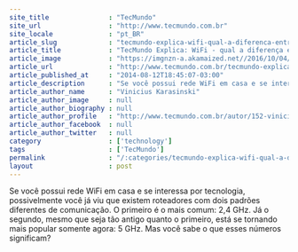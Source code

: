 ```yaml
---
site_title               : "TecMundo"
site_url                 : "http://www.tecmundo.com.br"
site_locale              : "pt_BR"
article_slug             : "tecmundo-explica-wifi-qual-a-diferenca-entre-2-4-ghz-e-5-ghz-video"
article_title            : "TecMundo Explica: WiFi - qual a diferença entre 2,4 GHz e 5 GHz [vídeo]"
article_image            : "https://imgnzn-a.akamaized.net//2016/10/04/04122224734373-t1200x480.jpg"
article_url              : "http://www.tecmundo.com.br/tecmundo-explica/60428-tecmundo-explica-wifi-diferenca-entre-2-4-ghz-5-ghz-video.htm"
article_published_at     : "2014-08-12T18:45:07-03:00"
article_description      : "Se você possui rede WiFi em casa e se interessa por tecnologia, possivelmente você já viu que existem roteadores com dois padrões diferentes de comunicação. O primeiro é o mais comum: 2,4 GHz. Já o segundo, mesmo que seja tão antigo quanto o primeiro, está se tornando mais popular somente agora: 5 GHz. Mas você sabe o que esses números significam?"
article_author_name      : "Vinicius Karasinski"
article_author_image     : null
article_author_biography : null
article_author_profile   : "http://www.tecmundo.com.br/autor/152-vinicius-karasinski/"
article_author_facebook  : null
article_author_twitter   : null
category                 : ['technology']
tags                     : ['TecMundo']
permalink                : "/:categories/tecmundo-explica-wifi-qual-a-diferenca-entre-2-4-ghz-e-5-ghz-video/"
layout                   : post
---
```


Se você possui rede WiFi em casa e se interessa por tecnologia, possivelmente você já viu que existem roteadores com dois padrões diferentes de comunicação. O primeiro é o mais comum: 2,4 GHz. Já o segundo, mesmo que seja tão antigo quanto o primeiro, está se tornando mais popular somente agora: 5 GHz. Mas você sabe o que esses números significam?
